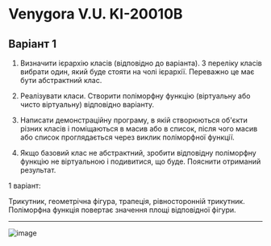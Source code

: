 # Venygora V.U. KI-20010B
## Варіант 1

1. Визначити ієрархію класів (відповідно до варіанта). З переліку класів вибрати один, який буде стояти на чолі ієрархії. Переважно це має бути абстрактний клас.

2. Реалізувати класи. Створити поліморфну функцію (віртуальну або чисто віртуальну) відповідно варіанту.

3. Написати демонстраційну програму, в якій створюються об'єкти різних класів і поміщаються в масив або в список, після чого масив або список проглядається через виклик поліморфної функції.

4. Якщо базовий клас не абстрактний, зробити відповідну поліморфну функцію не віртуальною і подивитися, що буде. Пояснити отриманий результат.

1 варіант:

Трикутник, геометрічна фігура, трапеція, рівносторонній трикутник.
Поліморфна функція повертає значення площі відповідної фігури.



---
![image](https://user-images.githubusercontent.com/86704349/197215071-7be4d57b-b363-404b-8478-62964d873d08.png)

